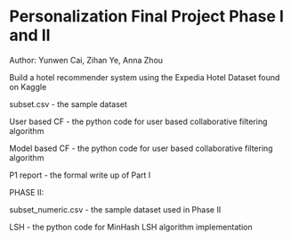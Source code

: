 # Personalization Final Project Phase I and II

Author: Yunwen Cai, Zihan Ye, Anna Zhou

Build a hotel recommender system using the Expedia Hotel Dataset found on Kaggle

subset.csv - the sample dataset

User based CF - the python code for user based collaborative filtering algorithm

Model based CF - the python code for user based collaborative filtering algorithm

P1 report - the formal write up of Part I



PHASE II:

subset_numeric.csv - the sample dataset used in Phase II

LSH - the python code for MinHash LSH algorithm implementation

